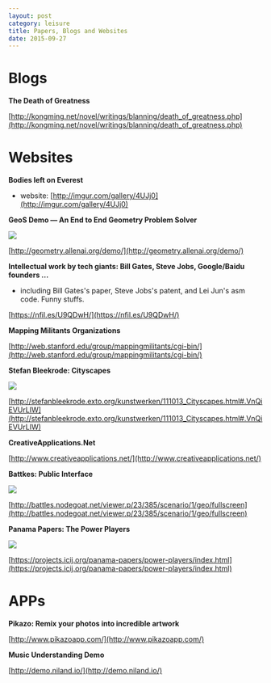 ```yaml
---
layout: post
category: leisure
title: Papers, Blogs and Websites
date: 2015-09-27
---
```


# Blogs

**The Death of Greatness**

[http://kongming.net/novel/writings/blanning/death_of_greatness.php](http://kongming.net/novel/writings/blanning/death_of_greatness.php)

# Websites

**Bodies left on Everest**

- website: [http://imgur.com/gallery/4UJj0](http://imgur.com/gallery/4UJj0)

**GeoS Demo — An End to End Geometry Problem Solver**

![](/assets/leisure/blogs-and-websites/GeoS_Demo.jpg)

[http://geometry.allenai.org/demo/](http://geometry.allenai.org/demo/)

**Intellectual work by tech giants: Bill Gates, Steve Jobs, Google/Baidu founders ...**

- including Bill Gates's paper, Steve Jobs's patent, and Lei Jun's asm code. Funny stuffs.

[https://nfil.es/U9QDwH/](https://nfil.es/U9QDwH/)

**Mapping Militants Organizations**

[http://web.stanford.edu/group/mappingmilitants/cgi-bin/](http://web.stanford.edu/group/mappingmilitants/cgi-bin/)

**Stefan Bleekrode: Cityscapes**

![](/assets/leisure/blogs-and-websites/Stefan_Bleekrode_Cityscapes.jpg)

[http://stefanbleekrode.exto.org/kunstwerken/111013_Cityscapes.html#.VnQiEVUrLIW](http://stefanbleekrode.exto.org/kunstwerken/111013_Cityscapes.html#.VnQiEVUrLIW)

**CreativeApplications.Net**

[http://www.creativeapplications.net/](http://www.creativeapplications.net/)

**Battkes: Public Interface**

![](/assets/leisure/blogs-and-websites/battles_nodegoat.jpg)

[http://battles.nodegoat.net/viewer.p/23/385/scenario/1/geo/fullscreen](http://battles.nodegoat.net/viewer.p/23/385/scenario/1/geo/fullscreen)

**Panama Papers: The Power Players**

![](/assets/leisure/blogs-and-websites/panama_papers.jpg)

[https://projects.icij.org/panama-papers/power-players/index.html](https://projects.icij.org/panama-papers/power-players/index.html)

# APPs

**Pikazo: Remix your photos into incredible artwork**

[http://www.pikazoapp.com/](http://www.pikazoapp.com/)

**Music Understanding Demo**

[http://demo.niland.io/](http://demo.niland.io/)